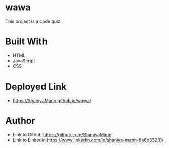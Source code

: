 # wawa
This project is a code quiz. 
# Built With
- HTML
- JavaScript
- CSS
# Deployed Link
- https://ShaniyaMann.github.io/wawa/

# Author
- Link to Github https://github.com/ShaniyaMann
- Link to Linkedin https://www.linkedin.com/in/shaniya-mann-8a6b53231/
